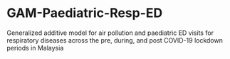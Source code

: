# GAM-Paediatric-Resp-ED
Generalized additive model for air pollution and paediatric ED visits for respiratory diseases across the pre, during, and post COVID-19 lockdown periods in Malaysia
